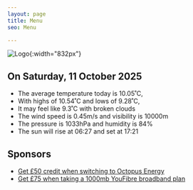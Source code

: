 ```yaml
---
layout: page
title: Menu
seo: Menu

---
```


![Logo](/images/logo.jpg){:width="832px"}

<!-- weather_marker starts -->
## On Saturday, 11 October 2025

- The average temperature today is 10.05˚C,
- With highs of 10.54˚C and lows of 9.28˚C,
- It may feel like 9.3˚C with broken clouds
- The wind speed is 0.45m/s and visibility is 10000m
- The pressure is 1033hPa and humidity is 84%
- The sun will rise at 06:27 and set at 17:21

<!-- weather_marker ends -->

## Sponsors

- [Get £50 credit when switching to Octopus Energy](https://bit.ly/3oD1nnS)
- [Get £75 when taking a 1000mb YouFibre broadband plan](https://aklam.io/91zWhU?)
